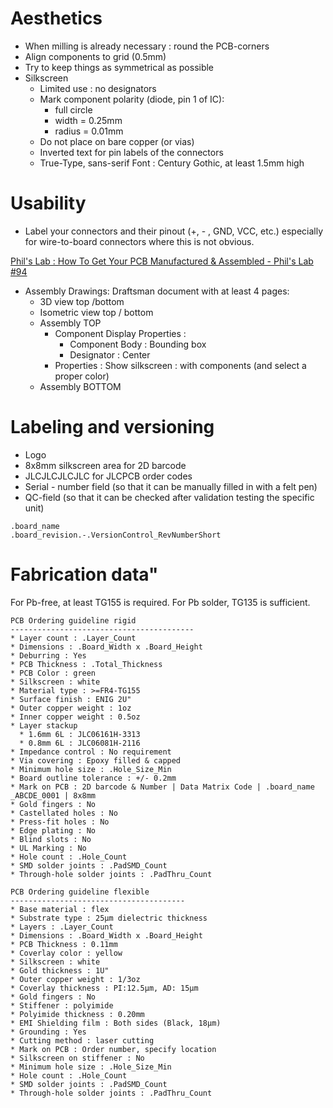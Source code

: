 # Aesthetics
* When milling is already necessary : round the PCB-corners
* Align components to grid (0.5mm)
* Try to keep things as symmetrical as possible
* Silkscreen
  * Limited use : no designators
  * Mark component polarity (diode, pin 1 of IC):
    * full circle
    * width = 0.25mm
    * radius = 0.01mm
  * Do not place on bare copper (or vias)
  * Inverted text for pin labels of the connectors
  * True-Type, sans-serif Font : Century Gothic, at least 1.5mm high

 # Usability
 * Label your connectors and their pinout (+, - , GND, VCC, etc.) especially for wire-to-board connectors where this is not obvious.

 [Phil's Lab : How To Get Your PCB Manufactured & Assembled - Phil's Lab #94](https://youtu.be/PfGJDiz7-TQ?t=1540)
 * Assembly Drawings: Draftsman document with at least 4 pages:
   * 3D view top /bottom
   * Isometric view top / bottom
   * Assembly TOP 
     * Component Display Properties : 
       * Component Body : Bounding box
       * Designator : Center
     * Properties : Show silkscreen : with components (and select a proper color)
   * Assembly BOTTOM

# Labeling and versioning
* Logo
* 8x8mm silkscreen area for 2D barcode
* JLCJLCJLCJLC for JLCPCB order codes
* Serial - number field (so that it can be manually filled in with a felt pen)
* QC-field (so that it can be checked after validation testing the specific unit)
```	
.board_name
.board_revision.-.VersionControl_RevNumberShort
```

# Fabrication data"
For Pb-free, at least TG155 is required.  For Pb solder, TG135 is sufficient.

```
PCB Ordering guideline rigid
-----------------------------------------
* Layer count : .Layer_Count
* Dimensions : .Board_Width x .Board_Height
* Deburring : Yes
* PCB Thickness : .Total_Thickness
* PCB Color : green
* Silkscreen : white
* Material type : >=FR4-TG155
* Surface finish : ENIG 2U"
* Outer copper weight : 1oz
* Inner copper weight : 0.5oz
* Layer stackup
  * 1.6mm 6L : JLC06161H-3313
  * 0.8mm 6L : JLC06081H-2116
* Impedance control : No requirement
* Via covering : Epoxy filled & capped
* Minimum hole size : .Hole_Size_Min
* Board outline tolerance : +/- 0.2mm
* Mark on PCB : 2D barcode & Number | Data Matrix Code | .board_name _ABCDE_0001 | 8x8mm
* Gold fingers : No
* Castellated holes : No
* Press-fit holes : No
* Edge plating : No
* Blind slots : No
* UL Marking : No
* Hole count : .Hole_Count
* SMD solder joints : .PadSMD_Count
* Through-hole solder joints : .PadThru_Count
```	

```
PCB Ordering guideline flexible
---------------------------------------
* Base material : flex
* Substrate type : 25µm dielectric thickness
* Layers : .Layer_Count
* Dimensions : .Board_Width x .Board_Height
* PCB Thickness : 0.11mm
* Coverlay color : yellow
* Silkscreen : white
* Gold thickness : 1U"
* Outer copper weight : 1/3oz
* Coverlay thickness : PI:12.5µm, AD: 15µm
* Gold fingers : No
* Stiffener : polyimide
* Polyimide thickness : 0.20mm
* EMI Shielding film : Both sides (Black, 18µm)
* Grounding : Yes
* Cutting method : laser cutting
* Mark on PCB : Order number, specify location
* Silkscreen on stiffener : No
* Minimum hole size : .Hole_Size_Min
* Hole count : .Hole_Count
* SMD solder joints : .PadSMD_Count
* Through-hole solder joints : .PadThru_Count
```